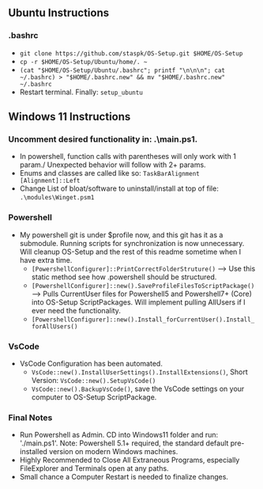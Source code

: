 ## Ubuntu Instructions
### .bashrc
- ```git clone https://github.com/staspk/OS-Setup.git $HOME/OS-Setup```
- `cp -r $HOME/OS-Setup/Ubuntu/home/. ~`
- `(cat "$HOME/OS-Setup/Ubuntu/.bashrc"; printf "\n\n\n"; cat ~/.bashrc) > "$HOME/.bashrc.new" && mv "$HOME/.bashrc.new" ~/.bashrc`
- Restart terminal. Finally: `setup_ubuntu`


## Windows 11 Instructions
### Uncomment desired functionality in: .\main.ps1.
- In powershell, function calls with parentheses will only work with 1 param./
  Unexpected behavior will follow with 2+ params.
- Enums and classes are called like so:  `TaskBarAlignment [Alignment]::Left`
- Change List of bloat/software to uninstall/install at top of file: `.\modules\Winget.psm1`

### Powershell
- My powershell git is under $profile now, and this git has it as a submodule. Running scripts for synchronization is now unnecessary. Will cleanup OS-Setup and the rest of this readme sometime when I have extra time.
	- `[PowershellConfigurer]::PrintCorrectFolderStruture()` --> Use this static method see how .powershell should be structured.
	- `[PowershellConfigurer]::new().SaveProfileFilesToScriptPackage()` --> Pulls CurrentUser files for Powershell5 and Powershell7+ (Core) into OS-Setup ScriptPackages.
	Will implement pulling AllUsers if I ever need the functionality.
	- `[PowershellConfigurer]::new().Install_forCurrentUser().Install_forAllUsers()`

### VsCode
- VsCode Configuration has been automated.
	- `VsCode::new().InstallUserSettings().InstallExtensions()`, Short Version: `VsCode::new().SetupVsCode()`
	- `VsCode::new().BackupVsCode()`, save the VsCode settings on your computer to OS-Setup ScriptPackage. 

### Final Notes
- Run Powershell as Admin. CD into Windows11 folder and run: './main.ps1'. Note: Powershell 5.1+ required, the standard default pre-installed version on modern Windows machines.
- Highly Recommended to Close All Extraneous Programs, especially FileExplorer and Terminals open at any paths.
- Small chance a Computer Restart is needed to finalize changes.
